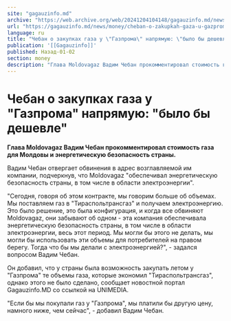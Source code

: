 ```yaml
---
site: "gagauzinfo.md"
archive: "https://web.archive.org/web/20241204104148/gagauzinfo.md/news/money/cheban-o-zakupkah-gaza-u-gazproma-napryamuyu-bilo-bi-deshevle"
url: "https://gagauzinfo.md/news/money/cheban-o-zakupkah-gaza-u-gazproma-napryamuyu-bilo-bi-deshevle"
language: ru
title: "Чебан о закупках газа у \"Газпрома\" напрямую: \"было бы дешевле\""
publication: '[[Gagauzinfo]]'
published: Назад-01-02
section: money
description: "Глава Moldovagaz Вадим Чебан прокомментировал стоимость газа для Молдовы и энергетическую безопасность страны."
---
```


# Чебан о закупках газа у "Газпрома" напрямую: "было бы дешевле"

**Глава Moldovagaz Вадим Чебан прокомментировал стоимость газа для Молдовы и энергетическую безопасность страны.**

Вадим Чебан отвергает обвинения в адрес возглавляемой им компании, подчеркнув, что Moldovagaz "обеспечивал энергетическую безопасность страны, в том числе в области электроэнергии".

"Сегодня, говоря об этом контракте, мы говорим больше об объемах. Мы поставляем газ в "Тираспольтрансгаз" и получаем электроэнергию. Это было решение, это была конфигурация, и когда все обвиняют Moldovagaz, они забывают об одном - эта компания обеспечивала энергетическую безопасность страны, в том числе в области электроэнергии, весь этот период. Мы могли бы этого не делать, мы могли бы использовать эти объемы для потребителей на правом берегу. Тогда что бы мы делали с электроэнергией?", - задался вопросом Вадим Чебан.

Он добавил, что у страны была возможность закупать летом у "Газпрома" те объемы газа, которые экономил "Тираспольтрансгаз", однако этого не было сделано, сообщает новостной портал Gagauzinfo.MD со ссылкой на UNIMEDIA.

"Если бы мы покупали газ у "Газпрома", мы платили бы другую цену, намного ниже, чем сейчас", - добавил Вадим Чебан.